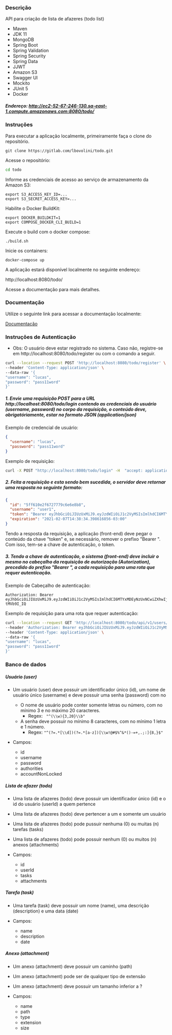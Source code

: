 ### Descrição

API para criação de lista de afazeres (todo list)

- Maven
- JDK 11
- MongoDB
- Spring Boot
- Spring Validation
- Spring Security
- Spring Data
- JJWT
- Amazon S3
- Swagger UI
- Mockito
- JUnit 5
- Docker

##### Endereço: http://ec2-52-67-246-130.sa-east-1.compute.amazonaws.com:8080/todo/

### Instruções

Para executar a aplicação localmente, primeiramente faça o clone do repositório.

```
git clone https://gitlab.com/lbovolini/todo.git
```

Acesse o repositório:

```bash
cd todo
```

Informe as credenciais de acesso ao serviço de armazenamento da Amazon S3:

```
export S3_ACCESS_KEY_ID=...
export S3_SECRET_ACCESS_KEY=...
```

Habilite o Docker BuildKit:

```
export DOCKER_BUILDKIT=1  
export COMPOSE_DOCKER_CLI_BUILD=1
```

Execute o build com o docker compose:

```
./build.sh
```

Inicie os containers:
```
docker-compose up
```

A aplicação estará disponível localmente no seguinte endereço:

http://localhost:8080/todo/

Acesse a documentação para mais detalhes.

### Documentação

Utilize o seguinte link para acessar a documentação localmente:

[Documentação](http://localhost:8080/todo/swagger-ui/index.html?url=http://localhost:8080/todo/resources/docs/1.0.0/swagger/todo-1.0.0-swagger.json)

### Instruções de Autenticação

- Obs: O usuário deve estar registrado no sistema. Caso não, registre-se em http://localhost:8080/todo/register ou com o comando a seguir. 

```bash
curl --location --request POST 'http://localhost:8080/todo/register' \
--header 'Content-Type: application/json' \
--data-raw '{
"username": "lucas",
"password": "pass11word"
}'
```

##### 1. Envie uma requisição POST para a URL http://localhost:8080/todo/login contendo as credenciais do usuário (username, password) no corpo da requisição, o conteúdo deve, obrigatóriamente, estar no formato JSON (application/json)

Exemplo de credencial de usuário:

```json
{
  "username": "lucas",
  "password": "pass11word"
} 
```

 Exemplo de requisição:

```bash
curl -X POST "http://localhost:8080/todo/login" -H  "accept: application/json" -H  "Content-Type: application/json" -d "{\"username\":\"user1\",\"password\":\"pass11word\"}"
```

##### 2. Feita a requisição e esta sendo bem sucedida, o servidor deve retornar uma resposta no seguinte formato:

```json
{
  "id": "5ff610e2f6727779c6e6e8b8",
  "username": "user1",
  "token": "Bearer eyJhbGciOiJIUzUxMiJ9.eyJzdWIiOiJ1c2VyMSIsImlhdCI6MTYxMDEyNzUxNCwiZXhwIjoxNjEyNzE5NTE0fQ.aHt_XxLUo94ZMQBPKcSfgfcz08VNS3BfgDcXqf4tlaWYt1Oyl5RWdm9PgmWLBOlNyg7L0XtOIz1u-tMVb9I_IQ",
  "expiration": "2021-02-07T14:38:34.398616856-03:00"
}
```

Tendo a resposta da requisição, a aplicação (front-end) deve pegar o conteúdo da chave "token" e, se necessário, remover o prefixo "Bearer ". Com isso, tem-se a chave de autenticação, o token.

##### 3. Tendo a chave de autenticação, o sistema (front-end) deve incluir o mesmo no cabeçalho da requisição de autorização (Autorization), precedido do prefixo "Bearer ", a cada requisição para uma rota que requer autenticação.

Exemplo de Cabeçalho de autenticação:

```
Authorization: Bearer  eyJhbGciOiJIUzUxMiJ9.eyJzdWIiOiJ1c2VyMSIsImlhdCI6MTYxMDEyNzUxNCwiZXhwIjoxNjEyNzE5NTE0fQ.aHt_XxLUo94ZMQBPKcSfgfcz08VNS3BfgDcXqf4tlaWYt1Oyl5RWdm9PgmWLBOlNyg7L0XtOIz1u-tMVb9I_IQ
```

Exemplo de requisição para uma rota que requer autenticação:

```bash
curl --location --request GET 'http://localhost:8080/todo/api/v1/users/' \
--header 'Authorization: Bearer eyJhbGciOiJIUzUxMiJ9.eyJzdWIiOiJ1c2VyMSIsImlhdCI6MTYwOTk2MTcyMCwiZXhwIjoxNjEyNTUzNzIwfQ.oCdsONW1Tpi94MsYoSfwLv9aR7ktEbB8UXaUiNc1Ye4r3jq28xmDtaxQHRWs_jAztqLDGEtb0bmrBYtXXTBuTw' \
--header 'Content-Type: application/json' \
--data-raw '{
"username": "lucas",
"password": "pass11word"
}'
```

### Banco de dados

##### Usuário (user)

- Um usuário (user) deve possuir um identificador único (id), um nome de usuário único (username) e deve possuir uma senha (password) com no 
  - O nome de usuário pode conter somente letras ou número, com no mínimo 3 e no máximo 20 caracteres. 
    - Regex: ``` "^(\\w){3,20}\\b"```
  - A senha deve possuir no mínimo 8 caracteres, com no mínimo 1 letra e 1 número. 
    - Regex:  ```"^(?=.*[\\d])(?=.*[a-z])[\\w!@#$%^&*()-=+,.;:]{8,}$"```
  
- Campos:
  - id
  - username
  - password
  - authorities
  - accountNonLocked
  
##### Lista de afazer (todo)

- Uma lista de afazeres (todo) deve possuir um identificador único (id) e o id do usuário (userId) a quem pertence 
- Uma lista de afazeres (todo) deve pertencer a um e somente um usuário
- Uma lista de afazeres (todo) pode pussuir nenhuma (0) ou muitas (n) tarefas (tasks)
- Uma lista de afazeres (todo) pode possuir nenhum (0) ou muitos (n) anexos (attachments)

- Campos:
  - id
  - userId
  - tasks
  - attachments

##### Tarefa (task)

- Uma tarefa (task) deve possuir um nome (name), uma descrição (description) e uma data (date)

- Campos:
  - name
  - description
  - date

##### Anexo (attachment)

- Um anexo (attachment) deve possuir um caminho (path)
- Um anexo (attachment) pode ser de qualquer tipo de extensão
- Um anexo (attachment) deve possuir um tamanho inferior a ?

- Campos:
  - name
  - path
  - type
  - extension
  - size
